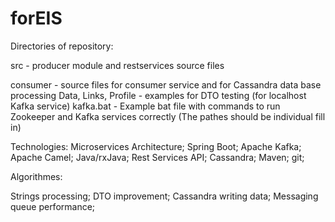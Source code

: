 # forEIS

Directories of repository:

src - producer module and restservices source files

consumer - source files for consumer service and for Cassandra data base processing 
Data, Links, Profile - examples for DTO testing  (for localhost Kafka service) 
kafka.bat - Example bat file with commands to run Zookeeper and Kafka services correctly 
(The pathes should be individual fill in)



Technologies:
Microservices Architecture;
Spring Boot;
Apache Kafka;
Apache Camel;
Java/rxJava;
Rest Services API;
Cassandra;
Maven;
git;

Algorithmes:

Strings processing;
DTO improvement;
Cassandra writing data;
Messaging queue performance; 

 
